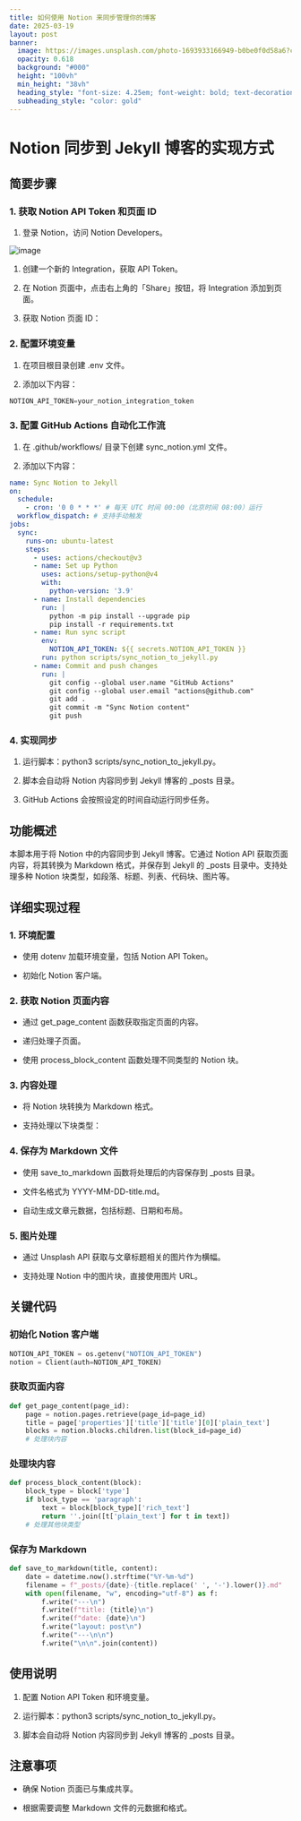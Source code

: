 ```yaml
---
title: 如何使用 Notion 来同步管理你的博客
date: 2025-03-19
layout: post
banner:
  image: https://images.unsplash.com/photo-1693933166949-b0be0f0d58a6?crop=entropy&cs=tinysrgb&fit=max&fm=jpg&ixid=M3w2OTIwMzJ8MHwxfHJhbmRvbXx8fHx8fHx8fDE3NDIzODgwMDB8&ixlib=rb-4.0.3&q=80&w=1080
  opacity: 0.618
  background: "#000"
  height: "100vh"
  min_height: "38vh"
  heading_style: "font-size: 4.25em; font-weight: bold; text-decoration: underline"
  subheading_style: "color: gold"
---
```


# Notion 同步到 Jekyll 博客的实现方式

## 简要步骤

### 1. 获取 Notion API Token 和页面 ID

1. 登录 Notion，访问 Notion Developers。

![image](https://prod-files-secure.s3.us-west-2.amazonaws.com/a7a0cc5a-89b9-4cda-8686-1fba0ca52f40/d19c1afe-dea5-4312-9333-786b0ba83054/image.png?X-Amz-Algorithm=AWS4-HMAC-SHA256&X-Amz-Content-Sha256=UNSIGNED-PAYLOAD&X-Amz-Credential=ASIAZI2LB466S3Z6IJ5J%2F20250319%2Fus-west-2%2Fs3%2Faws4_request&X-Amz-Date=20250319T123959Z&X-Amz-Expires=3600&X-Amz-Security-Token=IQoJb3JpZ2luX2VjEBwaCXVzLXdlc3QtMiJHMEUCIC1TZdDVobaYerFbILTZjht%2FtRQdOftfWBTOpD1Rc3KuAiEA3uUYE4wKa2EvJaCwzmoc8h95mjsN%2Bp8CSDnCKCYGgwIq%2FwMIdRAAGgw2Mzc0MjMxODM4MDUiDMmngOrgqYy24bMUpircAyqi0HeGt32U4eLvvtNSV1O5KH7MP8hy3vjlzu%2FN4YMQEbxU6KNNNW0Au55QPqGZHX7VYDRzVye2u80w7mAXDxV33EKSePzbEVshgYTHZ0jIztlfCjCO4%2FgUAWjVz2UTMFjCb1zAlM8zALMNL9vZG8IVYa8NZh4hzx%2BIub43N61VbTZPxjr2p9vi3M0bo2WS8ETG2DjtUtyeBBM835ioTZ6yn06Ebvi%2Fcyruie3ktGy%2Ff12JRQsB9azaieDBAYrchCGBImeuNh0nTLZdxu7Sa4Mx9Shs9aJZoJSzsy7GrakTo8LZA9qpUVBYzpRkO7aXVbinf0VkFpIrL5%2BW56gNJwFDEkK0A%2FyBbGxt%2Ft8viYiHs3uij04%2Bmt3Wt0PKI7WhcWmdlxQ2asKYBQnR1a3s6ewNChTf7YNi%2Fws9Y6SZNb3krmXFa65%2BmSh5mN6tuFo5eb%2BMFRO%2Fs%2BiQmezKFSv7YsMPGayE5n2DECI751Yp8QiyAYl82r27fqXL9pbi285xw%2FVSZxDsRjfw7KiP1ZlwkHzxhGt7ljmxqBZWbleLN7MCuddF%2F3TY04VXD%2BToky4A39odW1lAMlmLdxK96FSGBTv6DmBrwZpJy4dASJgTOBiuVOobPJROMzAlA65NMJXg6r4GOqUB%2F2tO7WeYMRdYTmNTIlyJmXuMmkdnYaQ0ADMmuVrCW%2BnBCKwxAyyaOTG6BwCoFUe0s6VuVIWNXfpBBye8Jrea6bd5Gok6NRibkbwll5SWPc3%2BdQFsRA8aSvYImlZFv6xtgybggdsAmG6jdzmiSFyK9sJeBe%2BYSr5iwAcrL%2FmjhvUcecwPK1p8QMDpG%2BYfZKdn15hwFgL7aibknqpuFBzxj4vF7sLX&X-Amz-Signature=db85dcf3b7c9c1b5d69035d7104723b2692c534092436fbb4e2148dfbe7446d6&X-Amz-SignedHeaders=host&x-id=GetObject)

1. 创建一个新的 Integration，获取 API Token。

1. 在 Notion 页面中，点击右上角的「Share」按钮，将 Integration 添加到页面。

1. 获取 Notion 页面 ID：


### 2. 配置环境变量

1. 在项目根目录创建 .env 文件。

1. 添加以下内容：

```javascript
NOTION_API_TOKEN=your_notion_integration_token
```

### 3. 配置 GitHub Actions 自动化工作流

1. 在 .github/workflows/ 目录下创建 sync_notion.yml 文件。

1. 添加以下内容：

```yaml
name: Sync Notion to Jekyll
on:
  schedule:
    - cron: '0 0 * * *' # 每天 UTC 时间 00:00（北京时间 08:00）运行
  workflow_dispatch: # 支持手动触发
jobs:
  sync:
    runs-on: ubuntu-latest
    steps:
      - uses: actions/checkout@v3
      - name: Set up Python
        uses: actions/setup-python@v4
        with:
          python-version: '3.9'
      - name: Install dependencies
        run: |
          python -m pip install --upgrade pip
          pip install -r requirements.txt
      - name: Run sync script
        env:
          NOTION_API_TOKEN: ${{ secrets.NOTION_API_TOKEN }}
        run: python scripts/sync_notion_to_jekyll.py
      - name: Commit and push changes
        run: |
          git config --global user.name "GitHub Actions"
          git config --global user.email "actions@github.com"
          git add .
          git commit -m "Sync Notion content"
          git push
```

### 4. 实现同步

1. 运行脚本：python3 scripts/sync_notion_to_jekyll.py。

1. 脚本会自动将 Notion 内容同步到 Jekyll 博客的 _posts 目录。

1. GitHub Actions 会按照设定的时间自动运行同步任务。

## 功能概述

本脚本用于将 Notion 中的内容同步到 Jekyll 博客。它通过 Notion API 获取页面内容，将其转换为 Markdown 格式，并保存到 Jekyll 的 _posts 目录中。支持处理多种 Notion 块类型，如段落、标题、列表、代码块、图片等。

## 详细实现过程

### 1. 环境配置

- 使用 dotenv 加载环境变量，包括 Notion API Token。

- 初始化 Notion 客户端。

### 2. 获取 Notion 页面内容

- 通过 get_page_content 函数获取指定页面的内容。

- 递归处理子页面。

- 使用 process_block_content 函数处理不同类型的 Notion 块。

### 3. 内容处理

- 将 Notion 块转换为 Markdown 格式。

- 支持处理以下块类型：


### 4. 保存为 Markdown 文件

- 使用 save_to_markdown 函数将处理后的内容保存到 _posts 目录。

- 文件名格式为 YYYY-MM-DD-title.md。

- 自动生成文章元数据，包括标题、日期和布局。

### 5. 图片处理

- 通过 Unsplash API 获取与文章标题相关的图片作为横幅。

- 支持处理 Notion 中的图片块，直接使用图片 URL。

## 关键代码

### 初始化 Notion 客户端

```python
NOTION_API_TOKEN = os.getenv("NOTION_API_TOKEN")
notion = Client(auth=NOTION_API_TOKEN)
```

### 获取页面内容

```python
def get_page_content(page_id):
    page = notion.pages.retrieve(page_id=page_id)
    title = page['properties']['title']['title'][0]['plain_text']
    blocks = notion.blocks.children.list(block_id=page_id)
    # 处理块内容
```

### 处理块内容

```python
def process_block_content(block):
    block_type = block['type']
    if block_type == 'paragraph':
        text = block[block_type]['rich_text']
        return ''.join([t['plain_text'] for t in text])
    # 处理其他块类型
```

### 保存为 Markdown

```python
def save_to_markdown(title, content):
    date = datetime.now().strftime("%Y-%m-%d")
    filename = f"_posts/{date}-{title.replace(' ', '-').lower()}.md"
    with open(filename, "w", encoding="utf-8") as f:
        f.write("---\n")
        f.write(f"title: {title}\n")
        f.write(f"date: {date}\n")
        f.write("layout: post\n")
        f.write("---\n\n")
        f.write("\n\n".join(content))
```

## 使用说明

1. 配置 Notion API Token 和环境变量。

1. 运行脚本：python3 scripts/sync_notion_to_jekyll.py。

1. 脚本会自动将 Notion 内容同步到 Jekyll 博客的 _posts 目录。

## 注意事项

- 确保 Notion 页面已与集成共享。

- 根据需要调整 Markdown 文件的元数据和格式。
